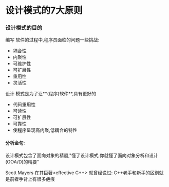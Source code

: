 # 设计模式的7大原则

### 设计模式的目的

编写 软件的过程中,程序员面临的问题一些挑战:

- 耦合性
- 内聚性
- 可维护性
- 可扩展性
- 重用性
- 灵活性

设计 模式是为了让**(程序)软件**,具有更好的

- 代码重用性
- 可读性
- 可扩展性
- 可靠性
- 使程序呈现高内聚,低耦合的特性

#### 分析金句:

设计模式包含了面向对象的精髓,"懂了设计模式,你就懂了面向对象分析和设计(OOA/D)的精要"

Scott Mayers 在其巨著<effective C++> 就曾经说过: C++老手和新手的区别就是前者手背上有很多疤痕












